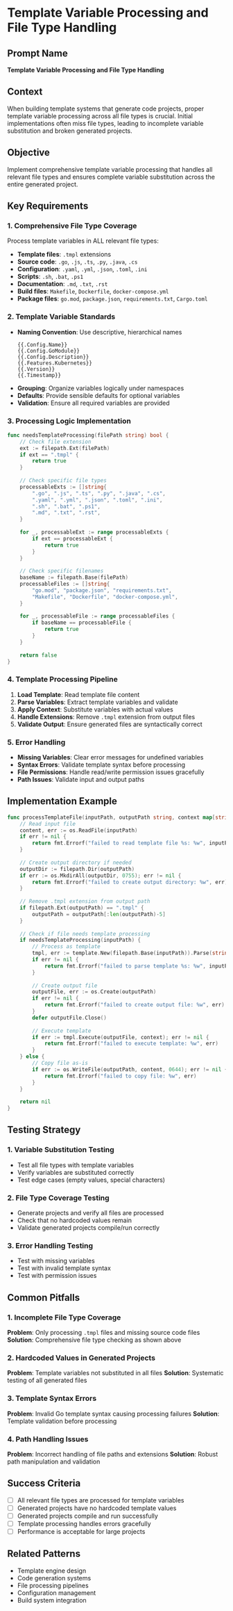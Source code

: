 # Template Variable Processing and File Type Handling

## Prompt Name
**Template Variable Processing and File Type Handling**

## Context
When building template systems that generate code projects, proper template variable processing across all file types is crucial. Initial implementations often miss file types, leading to incomplete variable substitution and broken generated projects.

## Objective
Implement comprehensive template variable processing that handles all relevant file types and ensures complete variable substitution across the entire generated project.

## Key Requirements

### 1. Comprehensive File Type Coverage
Process template variables in ALL relevant file types:
- **Template files**: `.tmpl` extensions
- **Source code**: `.go`, `.js`, `.ts`, `.py`, `.java`, `.cs`
- **Configuration**: `.yaml`, `.yml`, `.json`, `.toml`, `.ini`
- **Scripts**: `.sh`, `.bat`, `.ps1`
- **Documentation**: `.md`, `.txt`, `.rst`
- **Build files**: `Makefile`, `Dockerfile`, `docker-compose.yml`
- **Package files**: `go.mod`, `package.json`, `requirements.txt`, `Cargo.toml`

### 2. Template Variable Standards
- **Naming Convention**: Use descriptive, hierarchical names
  ```
  {{.Config.Name}}
  {{.Config.GoModule}}
  {{.Config.Description}}
  {{.Features.Kubernetes}}
  {{.Version}}
  {{.Timestamp}}
  ```
- **Grouping**: Organize variables logically under namespaces
- **Defaults**: Provide sensible defaults for optional variables
- **Validation**: Ensure all required variables are provided

### 3. Processing Logic Implementation
```go
func needsTemplateProcessing(filePath string) bool {
    // Check file extension
    ext := filepath.Ext(filePath)
    if ext == ".tmpl" {
        return true
    }
    
    // Check specific file types
    processableExts := []string{
        ".go", ".js", ".ts", ".py", ".java", ".cs",
        ".yaml", ".yml", ".json", ".toml", ".ini",
        ".sh", ".bat", ".ps1",
        ".md", ".txt", ".rst",
    }
    
    for _, processableExt := range processableExts {
        if ext == processableExt {
            return true
        }
    }
    
    // Check specific filenames
    baseName := filepath.Base(filePath)
    processableFiles := []string{
        "go.mod", "package.json", "requirements.txt",
        "Makefile", "Dockerfile", "docker-compose.yml",
    }
    
    for _, processableFile := range processableFiles {
        if baseName == processableFile {
            return true
        }
    }
    
    return false
}
```

### 4. Template Processing Pipeline
1. **Load Template**: Read template file content
2. **Parse Variables**: Extract template variables and validate
3. **Apply Context**: Substitute variables with actual values
4. **Handle Extensions**: Remove `.tmpl` extension from output files
5. **Validate Output**: Ensure generated files are syntactically correct

### 5. Error Handling
- **Missing Variables**: Clear error messages for undefined variables
- **Syntax Errors**: Validate template syntax before processing
- **File Permissions**: Handle read/write permission issues gracefully
- **Path Issues**: Validate input and output paths

## Implementation Example

```go
func processTemplateFile(inputPath, outputPath string, context map[string]interface{}) error {
    // Read input file
    content, err := os.ReadFile(inputPath)
    if err != nil {
        return fmt.Errorf("failed to read template file %s: %w", inputPath, err)
    }
    
    // Create output directory if needed
    outputDir := filepath.Dir(outputPath)
    if err := os.MkdirAll(outputDir, 0755); err != nil {
        return fmt.Errorf("failed to create output directory: %w", err)
    }
    
    // Remove .tmpl extension from output path
    if filepath.Ext(outputPath) == ".tmpl" {
        outputPath = outputPath[:len(outputPath)-5]
    }
    
    // Check if file needs template processing
    if needsTemplateProcessing(inputPath) {
        // Process as template
        tmpl, err := template.New(filepath.Base(inputPath)).Parse(string(content))
        if err != nil {
            return fmt.Errorf("failed to parse template %s: %w", inputPath, err)
        }
        
        // Create output file
        outputFile, err := os.Create(outputPath)
        if err != nil {
            return fmt.Errorf("failed to create output file: %w", err)
        }
        defer outputFile.Close()
        
        // Execute template
        if err := tmpl.Execute(outputFile, context); err != nil {
            return fmt.Errorf("failed to execute template: %w", err)
        }
    } else {
        // Copy file as-is
        if err := os.WriteFile(outputPath, content, 0644); err != nil {
            return fmt.Errorf("failed to copy file: %w", err)
        }
    }
    
    return nil
}
```

## Testing Strategy

### 1. Variable Substitution Testing
- Test all file types with template variables
- Verify variables are substituted correctly
- Test edge cases (empty values, special characters)

### 2. File Type Coverage Testing
- Generate projects and verify all files are processed
- Check that no hardcoded values remain
- Validate generated projects compile/run correctly

### 3. Error Handling Testing
- Test with missing variables
- Test with invalid template syntax
- Test with permission issues

## Common Pitfalls

### 1. Incomplete File Type Coverage
**Problem**: Only processing `.tmpl` files and missing source code files
**Solution**: Comprehensive file type checking as shown above

### 2. Hardcoded Values in Generated Projects
**Problem**: Template variables not substituted in all files
**Solution**: Systematic testing of all generated files

### 3. Template Syntax Errors
**Problem**: Invalid Go template syntax causing processing failures
**Solution**: Template validation before processing

### 4. Path Handling Issues
**Problem**: Incorrect handling of file paths and extensions
**Solution**: Robust path manipulation and validation

## Success Criteria
- [ ] All relevant file types are processed for template variables
- [ ] Generated projects have no hardcoded template values
- [ ] Generated projects compile and run successfully
- [ ] Template processing handles errors gracefully
- [ ] Performance is acceptable for large projects

## Related Patterns
- Template engine design
- Code generation systems
- File processing pipelines
- Configuration management
- Build system integration
